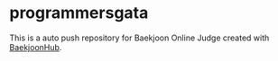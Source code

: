 # programmersgata
This is a auto push repository for Baekjoon Online Judge created with [BaekjoonHub](https://github.com/BaekjoonHub/BaekjoonHub).
